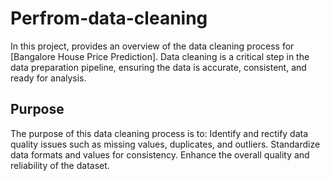 # Perfrom-data-cleaning
In this project, provides an overview of the data cleaning process for [Bangalore House Price Prediction]. Data cleaning is a critical step in the data preparation pipeline, ensuring the data is accurate, consistent, and ready for analysis.

## Purpose

The purpose of this data cleaning process is to:
Identify and rectify data quality issues such as missing values, duplicates, and outliers.
Standardize data formats and values for consistency.
Enhance the overall quality and reliability of the dataset.



